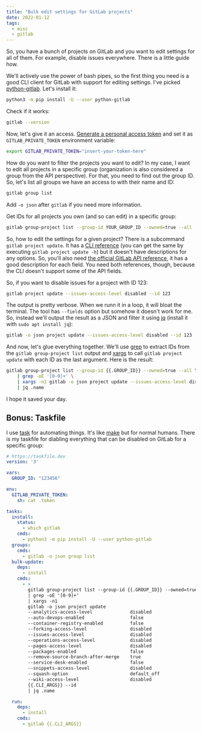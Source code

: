 ```yaml
---
title: "Bulk edit settings for GitLab projects"
date: 2022-01-12
tags:
  - misc
  - gitlab
---
```


So, you have a bunch of projects on GitLab and you want to edit settings for all of them. For example, disable issues everywhere. There is a little guide how.

We'll actively use the power of bash pipes, so the first thing you need is a good CLI client for GitLab with support for editing settings. I've picked [python-gitlab](https://python-gitlab.readthedocs.io/en/stable/index.html). Let's install it:

```bash
python3 -m pip install -U --user python-gitlab
```

Check if it works:

```bash
gitlab --version
```

Now, let's give it an access. [Generate a personal access token](https://gitlab.com/-/profile/personal_access_tokens) and set it as `GITLAB_PRIVATE_TOKEN` environment variable:

```bash
export GITLAB_PRIVATE_TOKEN="insert-your-token-here"
```

How do you want to filter the projects you want to edit? In my case, I want to edit all projects in a specific group (organization is also considered a group from the API perspective). For that, you need to find out the group ID. So, let's list all groups we have an access to with their name and ID:

```bash
gitlab group list
```

Add `-o json` after `gitlab` if you need more information.

Get IDs for all projects you own (and so can edit) in a specific group:

```bash
gitlab group-project list --group-id YOUR_GROUP_ID --owned=true --all
```

So, how to edit the settings for a given project? There is a subcommand `gitlab project update`. It has a [CLI reference](https://python-gitlab.readthedocs.io/en/stable/cli-objects.html#gitlab-project-update) (you can get the same by executing `gitlab project update -h`) but it doesn't have descriptions for any options. So, you'll also need [the official GitLab API reference](https://docs.gitlab.com/ee/api/projects.html#edit-project), it has a good description for each field. You need both references, though, because the CLI doesn't support some of the API fields.

So, if you want to disable issues for a project with ID 123:

```bash
gitlab project update --issues-access-level disabled --id 123
```

The output is pretty verbose. When we runn it in a loop, it will bloat the terminal. The tool has `--fields` option but somehow it doesn't work for me. So, instead we'll output the result as a JSON and filter it using [jq](https://stedolan.github.io/jq/) (install it with `sudo apt install jq`):

```bash
gitlab -o json project update --issues-access-level disabled --id 123 | jq .name
```

And now, let's glue everything together. We'll use [grep](https://en.wikipedia.org/wiki/Grep) to extract IDs from the `gitlab group-project list` output and [xargs](https://en.wikipedia.org/wiki/Xargs) to call `gitlab project update` with each ID as the last argument. Here is the result:

```bash
gitlab group-project list --group-id {{.GROUP_ID}} --owned=true --all \
    | grep -oE '[0-9]+' \
    | xargs -n1 gitlab -o json project update --issues-access-level disabled --id \
    | jq .name
```

I hope it saved your day.

## Bonus: Taskfile

I use [task](https://taskfile.dev) for automating things. It's like [make](https://en.wikipedia.org/wiki/Make_software) but for normal humans. There is my taskfile for diabling everything that can be disabled on GitLab for a specific group:

```yaml
# https://taskfile.dev
version: '3'

vars:
  GROUP_ID: "123456"

env:
  GITLAB_PRIVATE_TOKEN:
    sh: cat .token

tasks:
  install:
    status:
      - which gitlab
    cmds:
      - python3 -m pip install -U --user python-gitlab
  groups:
    cmds:
      - gitlab -o json group list
  bulk-update:
    deps:
      - install
    cmds:
      - >
        gitlab group-project list --group-id {{.GROUP_ID}} --owned=true --all
        | grep -oE '[0-9]+'
        | xargs -n1
        gitlab -o json project update
        --analytics-access-level              disabled
        --auto-devops-enabled                 false
        --container-registry-enabled          false
        --forking-access-level                disabled
        --issues-access-level                 disabled
        --operations-access-level             disabled
        --pages-access-level                  disabled
        --packages-enabled                    false
        --remove-source-branch-after-merge    true
        --service-desk-enabled                false
        --snippets-access-level               disabled
        --squash-option                       default_off
        --wiki-access-level                   disabled
        {{.CLI_ARGS}} --id
        | jq .name

  run:
    deps:
      - install
    cmds:
      - gitlab {{.CLI_ARGS}}
```
